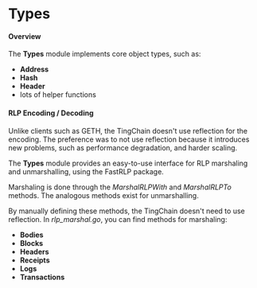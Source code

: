 # Types

#### Overview <a href="#overview" id="overview"></a>

The **Types** module implements core object types, such as:

* **Address**
* **Hash**
* **Header**
* lots of helper functions

#### RLP Encoding / Decoding <a href="#rlp-encoding-decoding" id="rlp-encoding-decoding"></a>

Unlike clients such as GETH, the TingChain doesn't use reflection for the encoding. The preference was to not use reflection because it introduces new problems, such as performance degradation, and harder scaling.

The **Types** module provides an easy-to-use interface for RLP marshaling and unmarshalling, using the FastRLP package.

Marshaling is done through the _MarshalRLPWith_ and _MarshalRLPTo_ methods. The analogous methods exist for unmarshalling.

By manually defining these methods, the TingChain doesn't need to use reflection. In _rlp\_marshal.go_, you can find methods for marshaling:

* **Bodies**
* **Blocks**
* **Headers**
* **Receipts**
* **Logs**
* **Transactions**
